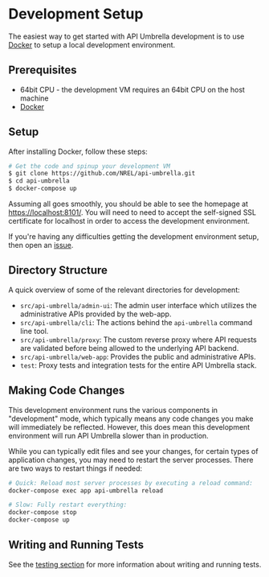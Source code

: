 # Development Setup

The easiest way to get started with API Umbrella development is to use [Docker](https://www.docker.com) to setup a local development environment.

## Prerequisites

- 64bit CPU - the development VM requires an 64bit CPU on the host machine
- [Docker](https://www.docker.com/get-started)

## Setup

After installing Docker, follow these steps:

```sh
# Get the code and spinup your development VM
$ git clone https://github.com/NREL/api-umbrella.git
$ cd api-umbrella
$ docker-compose up
```

Assuming all goes smoothly, you should be able to see the homepage at [https://localhost:8101/](https://localhost:8101/). You will need to need to accept the self-signed SSL certificate for localhost in order to access the development environment.

If you're having any difficulties getting the development environment setup, then open an [issue](https://github.com/NREL/api-umbrella/issues).

## Directory Structure

A quick overview of some of the relevant directories for development:

- `src/api-umbrella/admin-ui`: The admin user interface which utilizes the administrative APIs provided by the web-app.
- `src/api-umbrella/cli`: The actions behind the `api-umbrella` command line tool.
- `src/api-umbrella/proxy`: The custom reverse proxy where API requests are validated before being allowed to the underlying API backend.
- `src/api-umbrella/web-app`: Provides the public and administrative APIs.
- `test`: Proxy tests and integration tests for the entire API Umbrella stack.

## Making Code Changes

This development environment runs the various components in "development" mode, which typically means any code changes you make will immediately be reflected. However, this does mean this development environment will run API Umbrella slower than in production.

While you can typically edit files and see your changes, for certain types of application changes, you may need to restart the server processes. There are two ways to restart things if needed:

```sh
# Quick: Reload most server processes by executing a reload command:
docker-compose exec app api-umbrella reload

# Slow: Fully restart everything:
docker-compose stop
docker-compose up
```

## Writing and Running Tests

See the [testing section](testing.html) for more information about writing and running tests.

